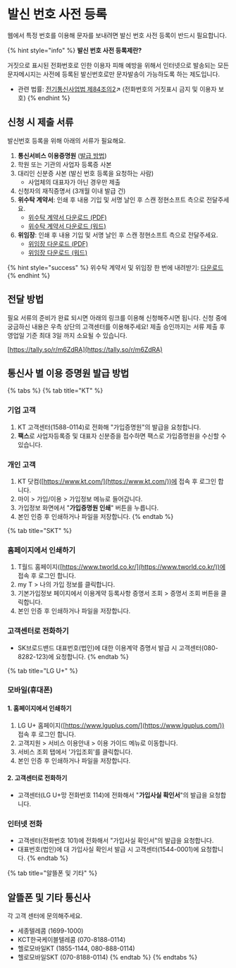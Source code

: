 # 발신 번호 사전 등록

웹에서 특정 번호를 이용해 문자를 보내려면 발신 번호 사전 등록이 반드시 필요합니다.&#x20;

{% hint style="info" %}
**발신 번호 사전 등록제란?**

거짓으로 표시된 전화번호로 인한 이용자 피해 예방을 위해서 인터넷으로 발송되는 모든 문자메시지는 사전에 등록된 발신번호로만 문자발송이 가능하도록 하는 제도입니다.

* 관련 법률:  [전기통신사업법 제84조의2](https://glaw.scourt.go.kr/wsjo/lawod/sjo192.do?contId=2196130\&jomunNo=84\&jomunGajiNo=2)↗ (전화번호의 거짓표시 금지 및 이용자 보호)
{% endhint %}

## 신청 시 제출 서류

발신번호 등록을 위해 아래의 서류가 필요해요.&#x20;

1. **통신서비스 이용증명원** ([발급 방법](pre-registration.md#undefined-3))
2. 학원 또는 기관의 사업자 등록증 사본
3. 대리인 신분증 사본 (발신 번호 등록을 요청하는 사람)
   * 사업체의 대표자가 아닌 경우만 제출
4. 신청자의 재직증명서 (3개월 이내 발급 건)
5. **위수탁 계약서**: 인쇄 후 내용 기입 및 서명 날인 후 스캔 정현소프트 측으로 전달주세요.
   * [위수탁 계약서 다운로드 (PDF)](https://1drv.ms/b/s!AhL9WRphP7TBg69qLq7\_b8lJy\_\_XMA?e=arBUba)
   * [위수탁 계약서 다운로드 (워드)](https://1drv.ms/w/s!AhL9WRphP7TBg69pjU5R1iumiwlpGg?e=hxxCzW)
6. **위임장**: 인쇄 후 내용 기입 및 서명 날인 후 스캔 정현소프트 측으로 전달주세요.
   * [위임장 다운로드 (PDF)](https://1drv.ms/b/s!AhL9WRphP7TBg69n76Pk3lePjQc7JA?e=2z45tp)
   * [위임장 다운로드 (워드)](https://1drv.ms/w/s!AhL9WRphP7TBg69oiKgw0bitldNeZQ?e=p7DdAI)

{% hint style="success" %}
위수탁 계약서 및 위임장 한 번에 내려받기: [다운로드](https://1drv.ms/f/s!AhL9WRphP7TBg69iCmOK9b0if12vBw?e=pZWsSQ)
{% endhint %}

## 전달 방법

필요 서류의 준비가 완료 되시면 아래의 링크를 이용해 신청해주시면 됩니다. 신청 중에 궁금하신 내용은 우측 상단의 고객센터를 이용해주세요! 제출 승인까지는 서류 제출 후 영업일 기준 최대 3일 까지 소요될 수 있습니다.

[https://tally.so/r/m6ZdRA](https://tally.so/r/m6ZdRA)

## 통신사 별 이용 증명원 발급 방법

{% tabs %}
{% tab title="KT" %}
### 기업 고객

1. KT 고객센터(1588-0114)로 전화해 "가입증명원"의 발급을 요청합니다.
2. **팩스**로 사업자등록증 및 대표자 신분증을 접수하면 팩스로 가입증명원을 수신할 수 있습니다.

### 개인 고객

1. KT 닷컴([https://www.kt.com/](https://www.kt.com/))에 접속 후 로그인 합니다.
2. 마이 > 가입/이용 > 가입정보 메뉴로 들어갑니다.
3. 가입정보 화면에서 "**가입증명원 인쇄**" 버튼을 누릅니다.
4. 본인 인증 후 인쇄하거나 파일을 저장합니다.
{% endtab %}

{% tab title="SKT" %}
### 홈페이지에서 인쇄하기&#x20;

1. T월드 홈페이지([https://www.tworld.co.kr/](https://www.tworld.co.kr/))에 접속 후 로그인 합니다.
2. my T > 나의 가입 정보를 클릭합니다.
3. 기본가입정보 페이지에서 이용계약 등록사항 증명서 조회 > 증명서 조회 버튼을 클릭합니다.&#x20;
4. 본인 인증 후 인쇄하거나 파일을 저장합니다.

### 고객센터로 전화하기

* SK브로드밴드 대표번호(법인)에 대한 이용계약 증명서 발급 시 고객센터(080-8282-123)에 요청합니다.
{% endtab %}

{% tab title="LG U+" %}
### 모바일(휴대폰)

#### 1. 홈페이지에서 인쇄하기&#x20;

1. LG U+ 홈페이지([https://www.lguplus.com/](https://www.lguplus.com/)) 접속 후 로그인 합니다.&#x20;
2. 고객지원 > 서비스 이용안내 > 이용 가이드 메뉴로 이동합니다.&#x20;
3. 서비스 조회 탭에서 '가입조회'를 클릭합니다.
4. 본인 인증 후 인쇄하거나 파일을 저장합니다.

#### 2. 고객센터로 전화하기

* 고객센터(LG U+망 전화번호 114)에 전화해서 "**가입사실 확인서**"의 발급을 요청합니다.

### 인터넷 전화&#x20;

* 고객센터(전화번호 101)에 전화해서 "가입사실 확인서"의 발급을 요청합니다.
* 대표번호(법인)에 대 가입사실 확인서 발급 시 고객센터(1544-0001)에 요청합니다.
{% endtab %}

{% tab title="알뜰폰 및 기타" %}
## 알뜰폰 및 기타 통신사

각 고객 센터에 문의해주세요.

* 세종텔레콤 (1699-1000)
* KCT한국케이블텔레콤 (070-8188-0114)
* 헬로모바일KT (1855-1144, 080-888-0114)
* 헬로모바일SKT (070-8188-0114)
{% endtab %}
{% endtabs %}
